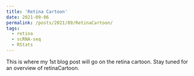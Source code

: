 ```yaml
---
title: 'Retina Cartoon'
date: 2021-09-06
permalink: /posts/2021/09/RetinaCartoon/
tags:
  - retina
  - scRNA-seq
  - RStats
---
```


This is where my 1st blog post will go on the retina cartoon. Stay tuned for an overview of retinaCartoon.
